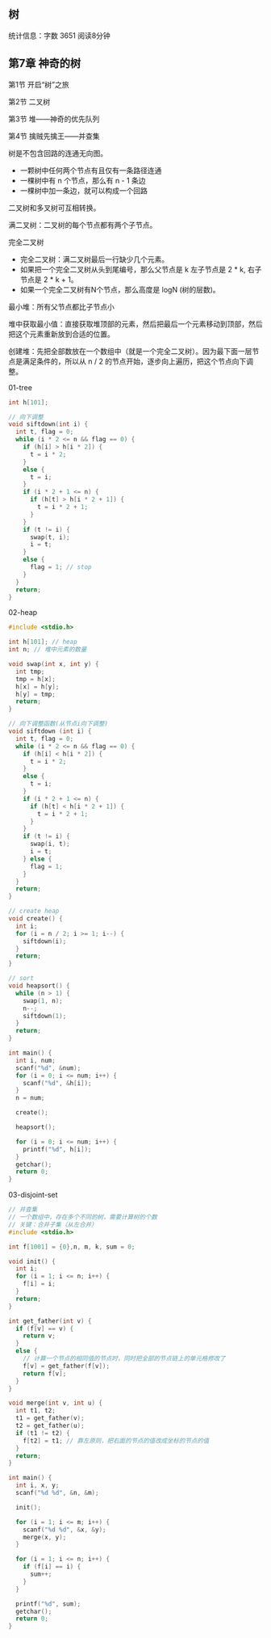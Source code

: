 ## 树

统计信息：字数 3651  阅读8分钟


## 第7章  神奇的树

第1节  开启“树”之旅

第2节  二叉树

第3节  堆——神奇的优先队列

第4节  擒贼先擒王——并查集



树是不包含回路的连通无向图。

- 一颗树中任何两个节点有且仅有一条路径连通
- 一棵树中有 n 个节点，那么有 n - 1 条边
- 一棵树中加一条边，就可以构成一个回路

二叉树和多叉树可互相转换。

满二叉树：二叉树的每个节点都有两个子节点。

完全二叉树

- 完全二叉树：满二叉树最后一行缺少几个元素。
- 如果把一个完全二叉树从头到尾编号，那么父节点是 k 左子节点是 2 * k, 右子节点是 2 * k + 1。
- 如果一个完全二叉树有N个节点，那么高度是 logN (树的层数)。

最小堆：所有父节点都比子节点小

堆中获取最小值：直接获取堆顶部的元素，然后把最后一个元素移动到顶部，然后把这个元素重新放到合适的位置。

创建堆：先把全部数放在一个数组中（就是一个完全二叉树）。因为最下面一层节点是满足条件的，所以从 n / 2 的节点开始，逐步向上遍历，把这个节点向下调整。

01-tree
~~~c
int h[101];

// 向下调整
void siftdown(int i) {
  int t, flag = 0;
  while (i * 2 <= n && flag == 0) {
    if (h[i] > h[i * 2]) {
      t = i * 2;
    }
    else {
      t = i;
    }
    if (i * 2 + 1 <= n) {
      if (h[t] > h[i * 2 + 1]) {
        t = i * 2 + 1;
      }
    }
    if (t != i) {
      swap(t, i);
      i = t;
    }
    else {
      flag = 1; // stop
    }
  }
  return;
}

~~~


02-heap
~~~c
#include <stdio.h>

int h[101]; // heap
int n; // 堆中元素的数量

void swap(int x, int y) {
  int tmp;
  tmp = h[x];
  h[x] = h[y];
  h[y] = tmp;
  return;
}

// 向下调整函数(从节点i向下调整)
void siftdown (int i) {
  int t, flag = 0;
  while (i * 2 <= n && flag == 0) {
    if (h[i] < h[i * 2]) {
      t = i * 2;
    }
    else {
      t = i;
    }
    if (i * 2 + 1 <= n) {
      if (h[t] < h[i * 2 + 1]) {
        t = i * 2 + 1;
      }
    }
    if (t != i) {
      swap(i, t);
      i = t;
    } else {
      flag = 1;
    }
  }
  return;
}

// create heap
void create() {
  int i;
  for (i = n / 2; i >= 1; i--) {
    siftdown(i);
  }
  return;
}

// sort
void heapsort() {
  while (n > 1) {
    swap(1, n);
    n--;
    siftdown(1);
  }
  return;
}

int main() {
  int i, num;
  scanf("%d", &num);
  for (i = 0; i <= num; i++) {
    scanf("%d", &h[i]);
  }
  n = num;

  create();

  heapsort();

  for (i = 0; i <= num; i++) {
    printf("%d", h[i]);
  }
  getchar();
  return 0;
}

~~~

03-disjoint-set
~~~c
// 并查集
// 一个数组中，存在多个不同的树，需要计算树的个数
// 关键：合并子集（从左合并）
#include <stdio.h>

int f[1001] = {0},n, m, k, sum = 0;

void init() {
  int i;
  for (i = 1; i <= n; i++) {
    f[i] = i;
  }
  return;
}

int get_father(int v) {
  if (f[v] == v) {
    return v;
  }
  else {
    // 计算一个节点的相同值的节点时，同时把全部的节点链上的单元格修改了
    f[v] = get_father(f[v]);
    return f[v];
  }
}

void merge(int v, int u) {
  int t1, t2;
  t1 = get_father(v);
  t2 = get_father(u);
  if (t1 != t2) {
    f[t2] = t1; // 靠左原则，把右面的节点的值改成坐标的节点的值
  }
  return;
}

int main() {
  int i, x, y;
  scanf("%d %d", &n, &m);

  init();

  for (i = 1; i <= m; i++) {
    scanf("%d %d", &x, &y);
    merge(x, y);
  }

  for (i = 1; i <= n; i++) {
    if (f[i] == i) {
      sum++;
    }
  }

  printf("%d", sum);
  getchar();
  return 0;
}

~~~

